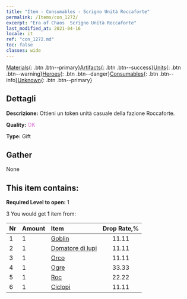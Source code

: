 ```yaml
---
title: "Item - Consumables - Scrigno Unità Roccaforte"
permalink: /Items/con_1272/
excerpt: "Era of Chaos  Scrigno Unità Roccaforte"
last_modified_at: 2021-04-16
locale: it
ref: "con_1272.md"
toc: false
classes: wide
---
```

 [Materials](/it/Items/){: .btn .btn--primary}[Artifacts](/it/Items/Artifacts/){: .btn .btn--success}[Units](/it/Items/Units/){: .btn .btn--warning}[Heroes](/it/Items/Heroes/){: .btn .btn--danger}[Consumables](/it/Items/Consumables/){: .btn .btn--info}[Unknown](/it/Items/Unknown/){: .btn .btn--primary}

## Dettagli
 **Descrizione:** Ottieni un token unità casuale della fazione Roccaforte.

 **Quality:** <span style="color: #DA70D6">OK</span>

 **Type:** Gift

## Gather

  None

## This item contains:

 **Required Level to open:** 1

 3 You would get **1** item  from:

  | Nr | Amount |     Item    | Drop Rate,% |
  |:---|:-------|:------------|:---------:|
  | 1 | 1 | [Goblin](/it/Items/unt_217/) | 11.11 | 
  | 2 | 1 | [Domatore di lupi](/it/Items/unt_218/) | 11.11 | 
  | 3 | 1 | [Orco](/it/Items/unt_219/) | 11.11 | 
  | 4 | 1 | [Ogre](/it/Items/unt_220/) | 33.33 | 
  | 5 | 1 | [Roc](/it/Items/unt_221/) | 22.22 | 
  | 6 | 1 | [Ciclopi](/it/Items/unt_222/) | 11.11 | 

